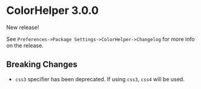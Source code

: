 # ColorHelper 3.0.0

New release!

See `Preferences->Package Settings->ColorHelper->Changelog` for more info on 
the release.

## Breaking Changes

- `css3` specifier has been deprecated. If using `css3`, `css4` will be used.
